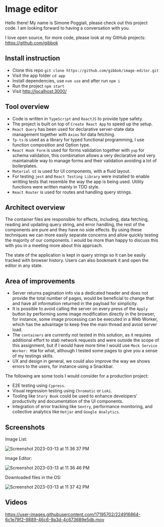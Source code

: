 # Image editor

Hello there! My name is Simone Poggiali, please check out this project code. I am looking forward to having a conversation with you.

I love open source, for more code, please look at my GitHub projects: <https://github.com/gibbok>

## Install instruction

- Clone this repo `git clone https://github.com/gibbok/image-editor.git`
- Visit the app folder `cd app`
- Install dependencies, use `nvm use` and after run `npm i`
- Run the project `npm start`
- Visit <http://localhost:3000/>

## Tool overview

- Code is written in `TypeScript` and `ReactJS` to provide type safety.
- The project is built on top of `Create React App` to speed up the setup.
- `React Query` has been used for declarative server-state data management together with `Axios` for data fetching.
- `fp-ts` is used as a library for typed functional programming, I use function composition and Option type.
- `React Hook Form` is used for forms validation together with `yup` for schema validation, this combination allows a very declarative and very maintainable way to manage forms and their validation avoiding a lot of boilerplates.
- `Material UI` is used for UI components, with a fluid layout.
- For testing `jest` and `React Testing Library` were installed to enable writting tests that resemble the way the app is being used. Utility functions were written mainly in TDD style.
- `React Router` is used for routes and handling query strings.

## Architect overview

The container files are responsible for effects, including, data fetching, reading and updating query string, and error handling, the rest of the components are pure and they have no side effects. By using these techniques we can more easily separate concerns and allow quickly testing the majority of our components. I would be more than happy to discuss this with you in a meeting more about this approach.

The state of the application is kept in query strings so it can be easily tracked with browser history. Users can also bookmark it and open the editor in any state.

## Area of improvements

- Server returns pagination info via a dedicated header and does not provide the total number of pages, would be beneficial to change that and have all information returned in the payload for simplicity.
- It is possible to avoid calling the server on every press of the `Apply` button by performing some image modification directly in the browser, for instance, some image processing can be executed in a Web Worker, which has the advantage to keep free the main thread and avoid server load.
- The `containers` are currently not tested in this solution, as it requires additional effort to stab network requests and were outside the scope of this assignment, but if I would have more time I would use `Mock Service Worker: MSW` for what, although I tested some pages to give you a sense of my testings skills.
- UX and design in general, we could also improve the way we shows errors to the users, for instance using a Snackbar.

The following are some tools I would consider for a production project:

- E2E testing using `Cypress`.
- Visual regression testing using `Chromatic` or `Loki`.
- Tooling like `Story Book` could be used to enhance developers' productivity and documentation of the UI components.
- Integration of error tracking like `Sentry`, performance monitoring, and collective analytics like `Hotjar` and `Google Analytics`.

## Screenshots

Image List:

![Screenshot 2023-03-13 at 11 36 37 PM](https://user-images.githubusercontent.com/17195702/224848085-4510d4ef-b467-4d6d-bc9a-dd052016fe2d.png)

Image Editor:

![Screenshot 2023-03-13 at 11 36 46 PM](https://user-images.githubusercontent.com/17195702/224848106-a4fa3172-0857-4eed-97e7-cff617aff9c5.png)

Downloaded files in the OS:

![Screenshot 2023-03-13 at 11 37 42 PM](https://user-images.githubusercontent.com/17195702/224848113-65c09758-3288-4bf3-9c62-79b605f6a929.png)

## Videos

https://user-images.githubusercontent.com/17195702/224916864-6c1e79f2-9889-46c6-9a3d-4c673689e5db.mov
